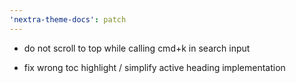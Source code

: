 ```yaml
---
'nextra-theme-docs': patch
---
```


- do not scroll to top while calling cmd+k in search input

- fix wrong toc highlight / simplify active heading implementation
